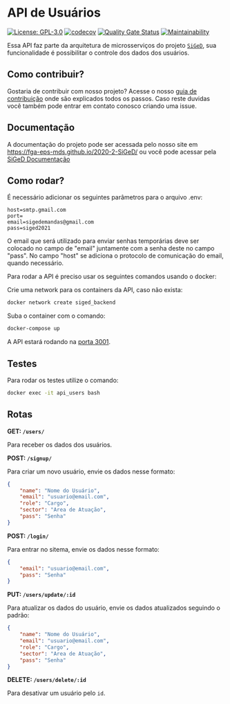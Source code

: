

# API de Usuários
[![License: GPL-3.0](https://img.shields.io/badge/License-GPL3-blue.svg)](https://opensource.org/licenses/gpl-3.0.html)
[![codecov](https://codecov.io/gh/fga-eps-mds/2020-2-SiGeD-Users/branch/master/graph/badge.svg?token=O4AN6AODE8)](https://codecov.io/gh/fga-eps-mds/2020-2-SiGeD-Users)
[![Quality Gate Status](https://sonarcloud.io/api/project_badges/measure?project=fga-eps-mds_2020-2-G4-Users&metric=alert_status)](https://sonarcloud.io/dashboard?id=fga-eps-mds_2020-2-G4-Users)
[![Maintainability](https://api.codeclimate.com/v1/badges/c2a2458a109e6aeec08d/maintainability)](https://codeclimate.com/github/fga-eps-mds/2020-2-SiGeD-Users/maintainability)

Essa API faz parte da arquitetura de microsserviços do projeto [`SiGeD`](https://github.com/fga-eps-mds/2020-2-SiGeD), sua funcionalidade é possibilitar o controle dos dados dos usuários. 

## Como contribuir?

Gostaria de contribuir com nosso projeto? Acesse o nosso [guia de contribuição](https://fga-eps-mds.github.io/2020-2-SiGeD/CONTRIBUTING/) onde são explicados todos os passos.
Caso reste duvidas você também pode entrar em contato conosco criando uma issue.

## Documentação

A documentação do projeto pode ser acessada pelo nosso site em https://fga-eps-mds.github.io/2020-2-SiGeD/ ou você pode acessar pela [SiGeD Documentação](https://fga-eps-mds.github.io/2020-2-SiGeD/home/)

## Como rodar?

É necessário adicionar os seguintes parâmetros para o arquivo .env:

```
host=smtp.gmail.com
port=
email=sigedemandas@gmail.com
pass=siged2021
```

 O email que será utilizado para enviar senhas temporárias deve ser colocado no campo de "email" juntamente com a senha deste no campo "pass". No campo "host" se adiciona o protocolo de comunicação do email, quando necessário.

Para rodar a API é preciso usar os seguintes comandos usando o docker:

Crie uma network para os containers da API, caso não exista:

```bash
docker network create siged_backend
```

Suba o container com o comando:

```bash
docker-compose up
```
A API estará rodando na [porta 3001](http://localhost:3001).

## Testes

Para rodar os testes utilize o comando:

```bash 
docker exec -it api_users bash
```

## Rotas

**GET: `/users/`**

Para receber os dados dos usuários.


**POST: `/signup/`**

Para criar um novo usuário, envie os dados nesse formato:

```json
{
    "name": "Nome do Usuário",
    "email": "usuario@email.com",
    "role": "Cargo",
    "sector": "Area de Atuação",
    "pass": "Senha"
}
```

**POST: `/login/`**

Para entrar no sitema, envie os dados nesse formato:

```json
{
    "email": "usuario@email.com",
    "pass": "Senha"
}
```

**PUT: `/users/update/:id`**

Para atualizar os dados do usuário, envie os dados atualizados seguindo o padrão:

```json
{
    "name": "Nome do Usuário",
    "email": "usuario@email.com",
    "role": "Cargo",
    "sector": "Area de Atuação",
    "pass": "Senha"
}
```

**DELETE: `/users/delete/:id`**

Para desativar um usuário pelo `id`.
